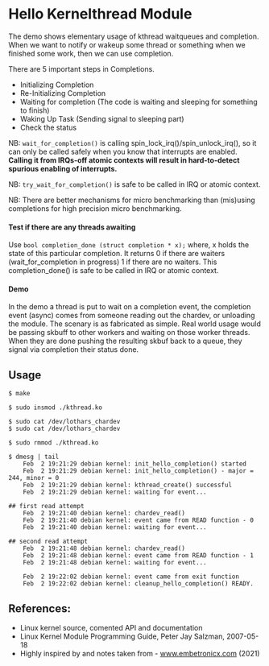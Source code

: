 # Hello Kernelthread Module

The demo shows elementary usage of kthread waitqueues and completion. When we want to notify or wakeup some thread or something when we finished some work, then we can use completion.  

There are 5 important steps in Completions.  

 * Initializing Completion
 * Re-Initializing Completion
 * Waiting for completion (The code is waiting and sleeping for something to finish)
 * Waking Up Task (Sending signal to sleeping part)
 * Check the status

NB: ``wait_for_completion()`` is calling spin_lock_irq()/spin_unlock_irq(), so it can only be called safely when you know that interrupts are enabled. **Calling it from IRQs-off atomic contexts will result in hard-to-detect spurious enabling of interrupts.**  

NB: ``try_wait_for_completion()`` is safe to be called in IRQ or atomic context.  

NB: There are better mechanisms for micro benchmarking than (mis)using completions for high precision micro benchmarking.  


#### Test if there are any threads awaiting

Use ``bool completion_done (struct completion * x);`` where, x holds
the state of this particular completion. It returns 0 if there are
waiters (wait_for_completion in progress) 1 if there are no
waiters. This completion_done() is safe to be called in IRQ or atomic
context.  


#### Demo

In the demo a thread is put to wait on a completion event, the
completion event (async) comes from someone reading out the chardev,
or unloading the module. The scenary is as fabricated as simple. Real
world usage would be passing skbuff to other workers and waiting on
those worker threads. When they are done pushing the resulting skbuf
back to a queue, they signal via completion their status done.  


## Usage

```
$ make

$ sudo insmod ./kthread.ko

$ sudo cat /dev/lothars_chardev
$ sudo cat /dev/lothars_chardev

$ sudo rmmod ./kthread.ko

$ dmesg | tail
    Feb  2 19:21:29 debian kernel: init_hello_completion() started
    Feb  2 19:21:29 debian kernel: init_hello_completion() - major = 244, minor = 0
    Feb  2 19:21:29 debian kernel: kthread_create() successful
    Feb  2 19:21:29 debian kernel: waiting for event...

## first read attempt
    Feb  2 19:21:40 debian kernel: chardev_read()
    Feb  2 19:21:40 debian kernel: event came from READ function - 0
    Feb  2 19:21:40 debian kernel: waiting for event...

## second read attempt
    Feb  2 19:21:48 debian kernel: chardev_read()
    Feb  2 19:21:48 debian kernel: event came from READ function - 1
    Feb  2 19:21:48 debian kernel: waiting for event...

    Feb  2 19:22:02 debian kernel: event came from exit function
    Feb  2 19:22:02 debian kernel: cleanup_hello_completion() READY.
```

## References:
 * Linux kernel source, comented API and documentation
 * Linux Kernel Module Programming Guide, Peter Jay Salzman, 2007-05-18
 * Highly inspired by and notes taken from - www.embetronicx.com (2021)
